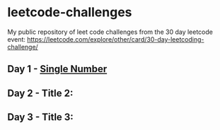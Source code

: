 # leetcode-challenges
My public repository of leet code challenges from the 30 day leetcode event: https://leetcode.com/explore/other/card/30-day-leetcoding-challenge/

## Day 1 - [Single Number](https://github.com/BenBMoore/leetcode-challenges/tree/master/Day%201)

## Day 2 - Title 2:

## Day 3 - Title 3:

